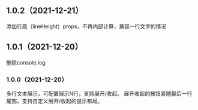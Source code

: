 ## 1.0.2（2021-12-21）
添加行高（lineHeight）props，不再内部计算，兼容一行文字的情况
## 1.0.1（2021-12-20）
删除console.log
### 1.0.0（2021-12-20）
多行文本展示，可配置展示N行，支持展开/收起。 展开收起的按钮紧随最后一行尾部，支持自定义展开/收起的提示布局。
